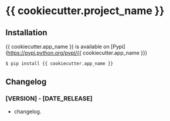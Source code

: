 # {{ cookiecutter.project_name }}

## Installation
{{ cookiecutter.app_name }} is available on [Pypi](https://pypi.python.org/pypi/{{ cookiecutter.app_name }})

```bash
$ pip install {{ cookiecutter.app_name }}
```

## Changelog

### [VERSION] - [DATE_RELEASE]
 - changelog.
